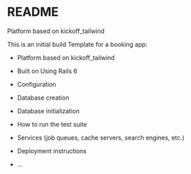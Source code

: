 # README

Platform based on kickoff_tailwind

This is an initial build Template for a booking app:

* Platform based on kickoff_tailwind

* Built on Using Rails 6

* Configuration

* Database creation

* Database initialization

* How to run the test suite

* Services (job queues, cache servers, search engines, etc.)

* Deployment instructions

* ...
